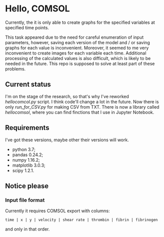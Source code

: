 # Hello, COMSOL

Currently, the it is only able to create graphs for the specified variables at specified time points.

This task appeared due to the need for careful enumeration of input parameters, however, saving each version of the model and / or saving graphs for each value is inconvenient. Moreover, it seemed to me very inconvenient to create images for each variable each time. Additional processing of the calculated values is also difficult, which is likely to be needed in the future. This repo is supposed to solve at least part of these problems.

## Current status

I'm on the stage of the research, so that's why I've reworked _hellocomcol.py_ script. I think code'll change a lot in the future. Now there is only _run_for_CSV.py_ for making CSV from TXT. There is now a library called _hellocomsol_, where you can find finctions that I use in Jupyter Notebook.

## Requirements

I've got these versions, maybe other their versions will work.

- python 3.7;
- pandas 0.24.2;
- numpy 1.16.2;
- matplotlib 3.0.3;
- scipy 1.2.1.

## Notice please

### Input file format

Currently it requires COMSOL export with columns:

`time | x | y | velocity | shear rate | thrombin | fibrin | fibrinogen`

and only in that order.
